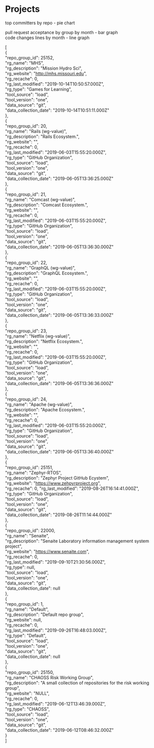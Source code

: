 # Projects
top committers by repo - pie chart

pull request acceptance by group by month - bar graph  
code changes lines by month - line graph

[  
{  
"repo_group_id": 25152,  
"rg_name": "MHS",  
"rg_description": "Mission Hydro Sci",  
"rg_website": "http://mhs.missouri.edu",  
"rg_recache": 0,  
"rg_last_modified": "2019-10-14T10:50:57.000Z",  
"rg_type": "Games for Learning",  
"tool_source": "load",  
"tool_version": "one",  
"data_source": "git",  
"data_collection_date": "2019-10-14T10:51:11.000Z"  
},  
{  
"repo_group_id": 20,  
"rg_name": "Rails (wg-value)",  
"rg_description": "Rails Ecosystem.",  
"rg_website": "",  
"rg_recache": 0,  
"rg_last_modified": "2019-06-03T15:55:20.000Z",  
"rg_type": "GitHub Organization",  
"tool_source": "load",  
"tool_version": "one",  
"data_source": "git",  
"data_collection_date": "2019-06-05T13:36:25.000Z"  
},  
{  
"repo_group_id": 21,  
"rg_name": "Comcast (wg-value)",  
"rg_description": "Comcast Ecosystem.",  
"rg_website": "",  
"rg_recache": 0,  
"rg_last_modified": "2019-06-03T15:55:20.000Z",  
"rg_type": "GitHub Organization",  
"tool_source": "load",  
"tool_version": "one",  
"data_source": "git",  
"data_collection_date": "2019-06-05T13:36:30.000Z"  
},  
{  
"repo_group_id": 22,  
"rg_name": "GraphQL (wg-value)",  
"rg_description": "GraphQL Ecosystem.",  
"rg_website": "",  
"rg_recache": 0,  
"rg_last_modified": "2019-06-03T15:55:20.000Z",  
"rg_type": "GitHub Organization",  
"tool_source": "load",  
"tool_version": "one",  
"data_source": "git",  
"data_collection_date": "2019-06-05T13:36:33.000Z"  
},  
{  
"repo_group_id": 23,  
"rg_name": "Netflix (wg-value)",  
"rg_description": "Netflix Ecosystem.",  
"rg_website": "",  
"rg_recache": 0,  
"rg_last_modified": "2019-06-03T15:55:20.000Z",  
"rg_type": "GitHub Organization",  
"tool_source": "load",  
"tool_version": "one",  
"data_source": "git",  
"data_collection_date": "2019-06-05T13:36:36.000Z"  
},  
{  
"repo_group_id": 24,  
"rg_name": "Apache (wg-value)",  
"rg_description": "Apache Ecosystem.",  
"rg_website": "",  
"rg_recache": 0,  
"rg_last_modified": "2019-06-03T15:55:20.000Z",  
"rg_type": "GitHub Organization",  
"tool_source": "load",  
"tool_version": "one",  
"data_source": "git",  
"data_collection_date": "2019-06-05T13:36:40.000Z"  
},  
{  
"repo_group_id": 25151,  
"rg_name": "Zephyr-RTOS",  
"rg_description": "Zephyr Project GitHub Ecystem",  
"rg_website": "https://www.zehpyrproject.org",  
"rg_recache": 0,
"rg_last_modified": "2019-08-26T16:14:41.000Z",  
"rg_type": "GitHub Organization",  
"tool_source": "load",  
"tool_version": "one",  
"data_source": "git",  
"data_collection_date": "2019-08-26T11:14:44.000Z"  
},  
{  
"repo_group_id": 22000,  
"rg_name": "Senaite",  
"rg_description": "Senaite Laboratory information management system project",  
"rg_website": "https://www.senaite.com",  
"rg_recache": 0,  
"rg_last_modified": "2019-09-10T21:30:56.000Z",  
"rg_type": null,  
"tool_source": "load",  
"tool_version": "one",  
"data_source": "git",  
"data_collection_date": null  
},  
{  
"repo_group_id": 1,  
"rg_name": "Default",  
"rg_description": "Default repo group",  
"rg_website": null,  
"rg_recache": 0,  
"rg_last_modified": "2019-09-26T16:48:03.000Z",  
"rg_type": "Default",  
"tool_source": "load",  
"tool_version": "one",  
"data_source": "git",  
"data_collection_date": null  
},  
{  
"repo_group_id": 25150,  
"rg_name": "CHAOSS Risk Working Group",  
"rg_description": "A small collection of repositories for the risk working group",  
"rg_website": "NULL",  
"rg_recache": 0,  
"rg_last_modified": "2019-06-12T13:46:39.000Z",  
"rg_type": "CHAOSS",  
"tool_source": "load",  
"tool_version": "one",  
"data_source": "git",  
"data_collection_date": "2019-06-12T08:46:32.000Z"  
}  
]

